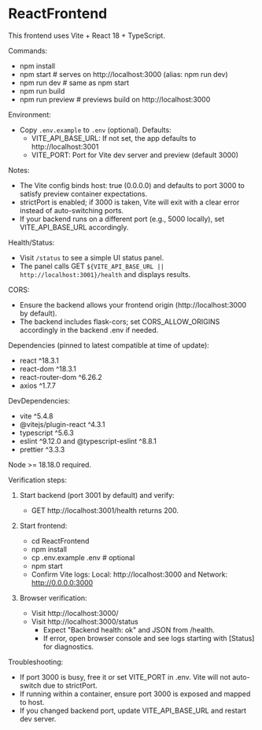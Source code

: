 # ReactFrontend

This frontend uses Vite + React 18 + TypeScript.

Commands:
- npm install
- npm start         # serves on http://localhost:3000 (alias: npm run dev)
- npm run dev       # same as npm start
- npm run build
- npm run preview   # previews build on http://localhost:3000

Environment:
- Copy `.env.example` to `.env` (optional). Defaults:
  - VITE_API_BASE_URL: If not set, the app defaults to http://localhost:3001
  - VITE_PORT: Port for Vite dev server and preview (default 3000)

Notes:
- The Vite config binds host: true (0.0.0.0) and defaults to port 3000 to satisfy preview container expectations.
- strictPort is enabled; if 3000 is taken, Vite will exit with a clear error instead of auto-switching ports.
- If your backend runs on a different port (e.g., 5000 locally), set VITE_API_BASE_URL accordingly.

Health/Status:
- Visit `/status` to see a simple UI status panel.
- The panel calls GET `${VITE_API_BASE_URL || http://localhost:3001}/health` and displays results.

CORS:
- Ensure the backend allows your frontend origin (http://localhost:3000 by default).
- The backend includes flask-cors; set CORS_ALLOW_ORIGINS accordingly in the backend .env if needed.

Dependencies (pinned to latest compatible at time of update):
- react ^18.3.1
- react-dom ^18.3.1
- react-router-dom ^6.26.2
- axios ^1.7.7

DevDependencies:
- vite ^5.4.8
- @vitejs/plugin-react ^4.3.1
- typescript ^5.6.3
- eslint ^9.12.0 and @typescript-eslint ^8.8.1
- prettier ^3.3.3

Node >= 18.18.0 required.

Verification steps:
1) Start backend (port 3001 by default) and verify:
   - GET http://localhost:3001/health returns 200.

2) Start frontend:
   - cd ReactFrontend
   - npm install
   - cp .env.example .env   # optional
   - npm start
   - Confirm Vite logs: Local: http://localhost:3000 and Network: http://0.0.0.0:3000

3) Browser verification:
   - Visit http://localhost:3000/
   - Visit http://localhost:3000/status
     - Expect "Backend health: ok" and JSON from /health.
     - If error, open browser console and see logs starting with [Status] for diagnostics.

Troubleshooting:
- If port 3000 is busy, free it or set VITE_PORT in .env. Vite will not auto-switch due to strictPort.
- If running within a container, ensure port 3000 is exposed and mapped to host.
- If you changed backend port, update VITE_API_BASE_URL and restart dev server.
